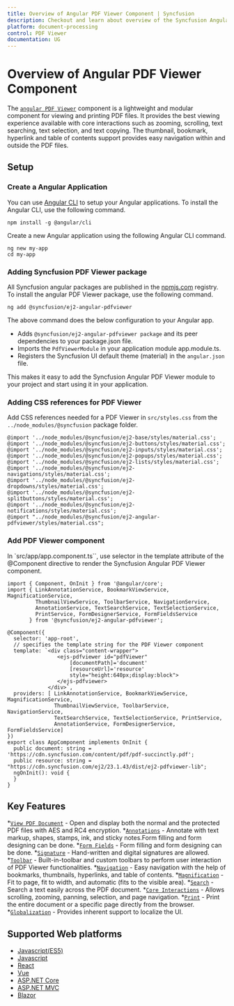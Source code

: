 ```yaml
---
title: Overview of Angular PDF Viewer Component | Syncfusion
description: Checkout and learn about overview of the Syncfusion Angular PDF Viewer component and much more details.
platform: document-processing
control: PDF Viewer
documentation: UG
---
```


# Overview of Angular PDF Viewer Component

The [`angular PDF Viewer`](https://www.syncfusion.com/pdf-viewer-sdk) component is a lightweight and modular component for viewing and printing PDF files. It provides the best viewing experience available with core interactions such as zooming, scrolling, text searching, text selection, and text copying. The thumbnail, bookmark, hyperlink and table of contents support provides easy navigation within and outside the PDF files.


## Setup

### Create a Angular Application

You can use [Angular CLI](https://github.com/angular/angular-cli) to setup your Angular applications. To install the Angular CLI, use the following command.

```
npm install -g @angular/cli
```
Create a new Angular application using the following Angular CLI command.

```
ng new my-app
cd my-app
```
### Adding Syncfusion PDF Viewer package

All Syncfusion angular packages are published in the [npmjs.com](https://www.npmjs.com/~syncfusionorg) registry. To install the angular PDF Viewer package, use the following command.

```
ng add @syncfusion/ej2-angular-pdfviewer
```

The above command does the below configuration to your Angular app.

* Adds `@syncfusion/ej2-angular-pdfviewer package` and its peer dependencies to your package.json file.
* Imports the `PdfViewerModule` in your application module app.module.ts.
* Registers the Syncfusion UI default theme (material) in the `angular.json` file.

This makes it easy to add the Syncfusion Angular PDF Viewer module to your project and start using it in your application.

### Adding CSS references for PDF Viewer

Add CSS references needed for a PDF Viewer in `src/styles.css` from the `../node_modules/@syncfusion` package folder.

```
@import '../node_modules/@syncfusion/ej2-base/styles/material.css';
@import '../node_modules/@syncfusion/ej2-buttons/styles/material.css';
@import '../node_modules/@syncfusion/ej2-inputs/styles/material.css';
@import '../node_modules/@syncfusion/ej2-popups/styles/material.css';
@import '../node_modules/@syncfusion/ej2-lists/styles/material.css';
@import '../node_modules/@syncfusion/ej2-navigations/styles/material.css';
@import '../node_modules/@syncfusion/ej2-dropdowns/styles/material.css';
@import '../node_modules/@syncfusion/ej2-splitbuttons/styles/material.css';
@import '../node_modules/@syncfusion/ej2-notifications/styles/material.css';
@import "../node_modules/@syncfusion/ej2-angular-pdfviewer/styles/material.css";
```
### Add PDF Viewer component

In `src/app/app.component.ts``, use <ejs-pdfviewer> selector in the template attribute of the @Component directive to render the Syncfusion Angular PDF Viewer component.

```
import { Component, OnInit } from '@angular/core';
import { LinkAnnotationService, BookmarkViewService, MagnificationService,
         ThumbnailViewService, ToolbarService, NavigationService,
         AnnotationService, TextSearchService, TextSelectionService,
         PrintService, FormDesignerService, FormFieldsService
       } from '@syncfusion/ej2-angular-pdfviewer';

@Component({
  selector: 'app-root',
  // specifies the template string for the PDF Viewer component
  template: `<div class="content-wrapper">
                <ejs-pdfviewer id="pdfViewer"
                    [documentPath]='document'
                    [resourceUrl]='resource'
                    style="height:640px;display:block">
                </ejs-pdfviewer>
             </div>`,
  providers: [ LinkAnnotationService, BookmarkViewService, MagnificationService,
               ThumbnailViewService, ToolbarService, NavigationService,
               TextSearchService, TextSelectionService, PrintService,
               AnnotationService, FormDesignerService, FormFieldsService]
})
export class AppComponent implements OnInit {
  public document: string = 'https://cdn.syncfusion.com/content/pdf/pdf-succinctly.pdf';
  public resource: string = "https://cdn.syncfusion.com/ej2/23.1.43/dist/ej2-pdfviewer-lib";
  ngOnInit(): void {
  }
}
```

## Key Features

*[`View PDF Document`](https://help.syncfusion.com/document-processing/pdf/pdf-viewer/angular/getting-started) - Open and display both the normal and the protected PDF files with AES and RC4 encryption.
*[`Annotations`](https://help.syncfusion.com/document-processing/pdf/pdf-viewer/angular/annotation/text-markup-annotation) - Annotate with text markup, shapes, stamps, ink, and sticky notes.Form filling and form designing can be done.
*[`Form Fields`](https://help.syncfusion.com/document-processing/pdf/pdf-viewer/angular/form-designer/create-programmatically) - Form filling and form designing can be done.
*[`Signature`](https://help.syncfusion.com/document-processing/pdf/pdf-viewer/angular/annotation/signature-annotation) - Hand-written and digital signatures are allowed.
*[`Toolbar`](https://help.syncfusion.com/document-processing/pdf/pdf-viewer/angular/toolbar) - Built-in-toolbar and custom toolbars to perform user interaction of PDF Viewer functionalities.
*[`Navigation`](https://help.syncfusion.com/document-processing/pdf/pdf-viewer/angular/navigation) - Easy navigation with the help of bookmarks, thumbnails, hyperlinks, and table of contents.
*[`Magnification`](https://help.syncfusion.com/document-processing/pdf/pdf-viewer/angular/magnification) - Fit to page, fit to width, and automatic (fits to the visible area).
*[`Search`](https://help.syncfusion.com/document-processing/pdf/pdf-viewer/angular/text-search) - Search a text easily across the PDF document.
*[`Core Interactions`](https://help.syncfusion.com/document-processing/pdf/pdf-viewer/angular/interaction-mode) - Allows scrolling, zooming, panning, selection, and page navigation.
*[`Print`](https://help.syncfusion.com/document-processing/pdf/pdf-viewer/angular/print) - Print the entire document or a specific page directly from the browser.
*[`Globalization`](https://help.syncfusion.com/document-processing/pdf/pdf-viewer/angular/globalization) - Provides inherent support to localize the UI.

## Supported Web platforms

* [Javascript(ES5)](https://help.syncfusion.com/document-processing/pdf/pdf-viewer/javascript-es5/getting-started)
* [Javascript](https://help.syncfusion.com/document-processing/pdf/pdf-viewer/javascript-es6/getting-started)
* [React](hhttps://help.syncfusion.com/document-processing/pdf/pdf-viewer/react/getting-started)
* [Vue](https://help.syncfusion.com/document-processing/pdf/pdf-viewer/vue/getting-started)
* [ASP.NET Core](https://help.syncfusion.com/document-processing/pdf/pdf-viewer/asp-net-core/getting-started)
* [ASP.NET MVC](https://help.syncfusion.com/document-processing/pdf/pdf-viewer/asp-net-mvc/getting-started)
* [Blazor](https://help.syncfusion.com/document-processing/pdf/pdf-viewer/blazor/overview)